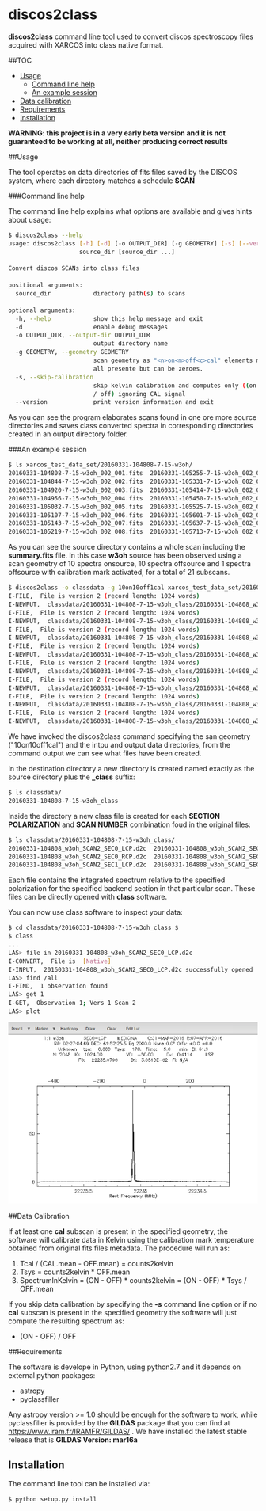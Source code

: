 # discos2class

**discos2class** command line tool used to 
convert discos spectroscopy files acquired with XARCOS into class native format.

##TOC

* [Usage](#usage)
  - [Command line help](#command-line-help)
  - [An example session](#an-example-session)
* [Data calibration](#data-calibration)
* [Requirements](#requirements)
* [Installation](#installation)


**WARNING: this project is in a very early beta version and it is not 
guaranteed to be working at all, neither producing correct results**

##Usage

The tool operates on data directories of fits files saved by the DISCOS system,
where each directory matches a schedule **SCAN**

###Command line help

The command line help explains what options are available and gives hints about
usage:


```bash
$ discos2class --help
usage: discos2class [-h] [-d] [-o OUTPUT_DIR] [-g GEOMETRY] [-s] [--version]
                    source_dir [source_dir ...]

Convert discos SCANs into class files

positional arguments:
  source_dir            directory path(s) to scans

optional arguments:
  -h, --help            show this help message and exit
  -d                    enable debug messages
  -o OUTPUT_DIR, --output-dir OUTPUT_DIR
                        output directory name
  -g GEOMETRY, --geometry GEOMETRY
                        scan geometry as "<n>on<m>off<c>cal" elements must be
                        all presente but can be zeroes.
  -s, --skip-calibration
                        skip kelvin calibration and computes only ((on - off)
                        / off) ignoring CAL signal
  --version             print version information and exit
```

As you can see the program elaborates scans found in one ore more source 
directories and saves class converted spectra in corresponding directories 
created in an output directory folder. 

###An example session

```bash
$ ls xarcos_test_data_set/20160331-104808-7-15-w3oh/
20160331-104808-7-15-w3oh_002_001.fits  20160331-105255-7-15-w3oh_002_009.fits  20160331-105749-7-15-w3oh_002_017.fits
20160331-104844-7-15-w3oh_002_002.fits  20160331-105331-7-15-w3oh_002_010.fits  20160331-105825-7-15-w3oh_002_018.fits
20160331-104920-7-15-w3oh_002_003.fits  20160331-105414-7-15-w3oh_002_011.fits  20160331-105900-7-15-w3oh_002_019.fits
20160331-104956-7-15-w3oh_002_004.fits  20160331-105450-7-15-w3oh_002_012.fits  20160331-105936-7-15-w3oh_002_020.fits
20160331-105032-7-15-w3oh_002_005.fits  20160331-105525-7-15-w3oh_002_013.fits  20160331-110012-7-15-w3oh_002_021.fits
20160331-105107-7-15-w3oh_002_006.fits  20160331-105601-7-15-w3oh_002_014.fits  summary.fits
20160331-105143-7-15-w3oh_002_007.fits  20160331-105637-7-15-w3oh_002_015.fits
20160331-105219-7-15-w3oh_002_008.fits  20160331-105713-7-15-w3oh_002_016.fits
```

As you can see the source directory contains a whole scan including the 
**summary.fits** file. In this case **w3oh** source has been observed using a
scan geometry of 10 spectra onsource, 10 spectra offsource and 1 spectra 
offsource with calibration mark activated, for a total of 21 subscans.

```bash
$ discos2class -o classdata -g 10on10off1cal xarcos_test_data_set/20160331-104808-7-15-w3oh
I-FILE,  File is version 2 (record length: 1024 words)
I-NEWPUT,  classdata/20160331-104808-7-15-w3oh_class/20160331-104808_w3oh_SCAN2_SEC0_RCP.d2c initialized
I-FILE,  File is version 2 (record length: 1024 words)
I-NEWPUT,  classdata/20160331-104808-7-15-w3oh_class/20160331-104808_w3oh_SCAN2_SEC0_LCP.d2c initialized
I-FILE,  File is version 2 (record length: 1024 words)
I-NEWPUT,  classdata/20160331-104808-7-15-w3oh_class/20160331-104808_w3oh_SCAN2_SEC1_RCP.d2c initialized
I-FILE,  File is version 2 (record length: 1024 words)
I-NEWPUT,  classdata/20160331-104808-7-15-w3oh_class/20160331-104808_w3oh_SCAN2_SEC1_LCP.d2c initialized
I-FILE,  File is version 2 (record length: 1024 words)
I-NEWPUT,  classdata/20160331-104808-7-15-w3oh_class/20160331-104808_w3oh_SCAN2_SEC2_RCP.d2c initialized
I-FILE,  File is version 2 (record length: 1024 words)
I-NEWPUT,  classdata/20160331-104808-7-15-w3oh_class/20160331-104808_w3oh_SCAN2_SEC2_LCP.d2c initialized
I-FILE,  File is version 2 (record length: 1024 words)
I-NEWPUT,  classdata/20160331-104808-7-15-w3oh_class/20160331-104808_w3oh_SCAN2_SEC3_RCP.d2c initialized
I-FILE,  File is version 2 (record length: 1024 words)
I-NEWPUT,  classdata/20160331-104808-7-15-w3oh_class/20160331-104808_w3oh_SCAN2_SEC3_LCP.d2c initialized
```

We have invoked the discos2class command specifying the san geometry ("10on10off1cal")
and the intpu and output data directories, from the command output we can see
what files have been created.

In the destination directory a new directory is created named exactly as the 
source directory plus the **_class** suffix:

```bash
$ ls classdata/
20160331-104808-7-15-w3oh_class
```

Inside the directory a new class file is created for each **SECTION** 
**POLARIZATION** and **SCAN NUMBER** combination foud in the original files:

```bash
$ ls classdata/20160331-104808-7-15-w3oh_class/
20160331-104808_w3oh_SCAN2_SEC0_LCP.d2c  20160331-104808_w3oh_SCAN2_SEC1_RCP.d2c  20160331-104808_w3oh_SCAN2_SEC3_LCP.d2c
20160331-104808_w3oh_SCAN2_SEC0_RCP.d2c  20160331-104808_w3oh_SCAN2_SEC2_LCP.d2c  20160331-104808_w3oh_SCAN2_SEC3_RCP.d2c
20160331-104808_w3oh_SCAN2_SEC1_LCP.d2c  20160331-104808_w3oh_SCAN2_SEC2_RCP.d2c
```

Each file contains the integrated spectrum relative to the specified polarization for the specified backend section
in that particular scan. These files can be directly opened with **class** software. 

You can now use class software to inspect your data: 

```bash
$ cd classdata/20160331-104808-7-15-w3oh_class $
$ class
...
LAS> file in 20160331-104808_w3oh_SCAN2_SEC0_LCP.d2c
I-CONVERT,  File is  [Native]
I-INPUT,  20160331-104808_w3oh_SCAN2_SEC0_LCP.d2c successfully opened
LAS> find /all
I-FIND,  1 observation found
LAS> get 1
I-GET,  Observation 1; Vers 1 Scan 2
LAS> plot 
```
![Class screenshot](class_screenshot.png?raw=true "Class Screenshot")


##Data Calibration

If at least one **cal** subscan is present in the specified geometry, the software
will calibrate data in Kelvin using the calibration mark temperature obtained
from original fits files metadata. The procedure will run as:

1. Tcal / (CAL.mean - OFF.mean) = counts2kelvin
2. Tsys = counts2kelvin * OFF.mean
3. SpectrumInKelvin = (ON - OFF) * counts2kelvin = (ON - OFF) * Tsys / OFF.mean

If you skip data calibration by specifying the **-s** command line option or if
no **cal** subscan is present in the specified geometry the software will just
compute the resulting spectrum as:
 
* (ON - OFF) / OFF

##Requirements

The software is develope in Python, using python2.7 and it depends on  
external python packages:

* astropy
* pyclassfiller

Any astropy version >= 1.0 should be enough for the software to work, while 
pyclassfiller is provided by the **GILDAS** package that you can find at 
https://www.iram.fr/IRAMFR/GILDAS/ . We have installed the latest stable release 
that is **GILDAS Version: mar16a**

## Installation

The command line tool can be installed via:

```bash
$ python setup.py install
```



 
